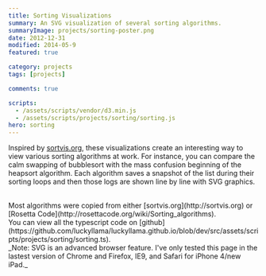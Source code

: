 ```yaml
---
title: Sorting Visualizations
summary: An SVG visualization of several sorting algorithms.
summaryImage: projects/sorting-poster.png
date: 2012-12-31
modified: 2014-05-9
featured: true

category: projects
tags: [projects]

comments: true

scripts:
  - /assets/scripts/vendor/d3.min.js
  - /assets/scripts/projects/sorting/sorting.js
hero: sorting
---
```


Inspired by [sortvis.org](http://sortvis.org), these visualizations create an interesting way to view various sorting
algorithms at work. For instance, you can compare the calm swapping of bubblesort with the mass confusion beginning of
the heapsort algorithm. Each algorithm saves a snapshot of the list during their sorting loops and then those logs are
shown line by line with SVG graphics.

<br>
Most algorithms were copied from either [sortvis.org](http://sortvis.org) or
[Rosetta Code](http://rosettacode.org/wiki/Sorting_algorithms).

<br>
You can view all the typescript code on [github](https://github.com/luckyllama/luckyllama.github.io/blob/dev/src/assets/scripts/projects/sorting/sorting.ts).

<br>
_Note: SVG is an advanced browser feature. I've only tested this page in the lastest version of Chrome and Firefox, IE9,
and Safari for iPhone 4/new iPad._
